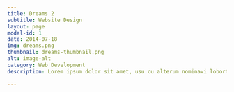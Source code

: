```yaml
---
title: Dreams 2
subtitle: Website Design
layout: page
modal-id: 1
date: 2014-07-18
img: dreams.png
thumbnail: dreams-thumbnail.png
alt: image-alt
category: Web Development
description: Lorem ipsum dolor sit amet, usu cu alterum nominavi lobortis. At duo novum diceret. Tantas apeirian vix et, usu sanctus postulant inciderint ut, populo diceret necessitatibus in vim. Cu eum dicam feugiat noluisse.

---
```


